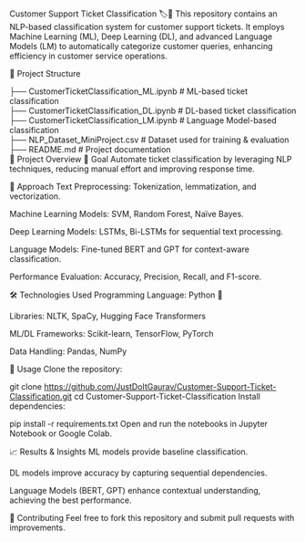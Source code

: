 Customer Support Ticket Classification 🏷️📩
This repository contains an NLP-based classification system for customer support tickets. It employs Machine Learning (ML), Deep Learning (DL), and advanced Language Models (LM) to automatically categorize customer queries, enhancing efficiency in customer service operations.

📂 Project Structure

├── CustomerTicketClassification_ML.ipynb   # ML-based ticket classification  
├── CustomerTicketClassification_DL.ipynb   # DL-based ticket classification  
├── CustomerTicketClassification_LM.ipynb   # Language Model-based classification  
├── NLP_Dataset_MiniProject.csv             # Dataset used for training & evaluation  
├── README.md                               # Project documentation  
🚀 Project Overview
🔹 Goal
Automate ticket classification by leveraging NLP techniques, reducing manual effort and improving response time.

🔹 Approach
Text Preprocessing: Tokenization, lemmatization, and vectorization.

Machine Learning Models: SVM, Random Forest, Naïve Bayes.

Deep Learning Models: LSTMs, Bi-LSTMs for sequential text processing.

Language Models: Fine-tuned BERT and GPT for context-aware classification.

Performance Evaluation: Accuracy, Precision, Recall, and F1-score.

🛠 Technologies Used
Programming Language: Python 🐍

Libraries: NLTK, SpaCy, Hugging Face Transformers

ML/DL Frameworks: Scikit-learn, TensorFlow, PyTorch

Data Handling: Pandas, NumPy

📌 Usage
Clone the repository:

git clone https://github.com/JustDoItGaurav/Customer-Support-Ticket-Classification.git
cd Customer-Support-Ticket-Classification
Install dependencies:

pip install -r requirements.txt
Open and run the notebooks in Jupyter Notebook or Google Colab.

📈 Results & Insights
ML models provide baseline classification.

DL models improve accuracy by capturing sequential dependencies.

Language Models (BERT, GPT) enhance contextual understanding, achieving the best performance.

🤝 Contributing
Feel free to fork this repository and submit pull requests with improvements.
